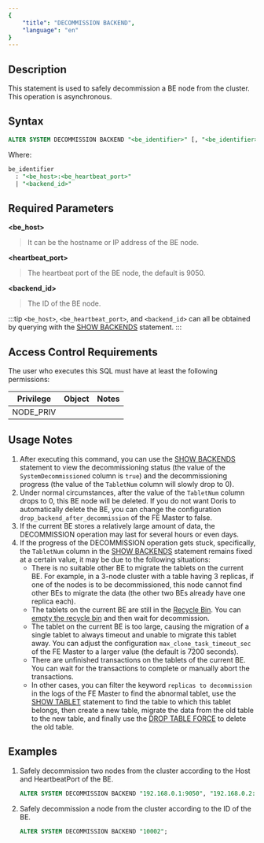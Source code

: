 ```yaml
---
{
    "title": "DECOMMISSION BACKEND",
    "language": "en"
}
---
```


<!--
Licensed to the Apache Software Foundation (ASF) under one
or more contributor license agreements.  See the NOTICE file
distributed with this work for additional information
regarding copyright ownership.  The ASF licenses this file
to you under the Apache License, Version 2.0 (the
"License"); you may not use this file except in compliance
with the License.  You may obtain a copy of the License at

  http://www.apache.org/licenses/LICENSE-2.0

Unless required by applicable law or agreed to in writing,
software distributed under the License is distributed on an
"AS IS" BASIS, WITHOUT WARRANTIES OR CONDITIONS OF ANY
KIND, either express or implied.  See the License for the
specific language governing permissions and limitations
under the License.
-->

## Description

This statement is used to safely decommission a BE node from the cluster. This operation is asynchronous.

## Syntax

```sql
ALTER SYSTEM DECOMMISSION BACKEND "<be_identifier>" [, "<be_identifier>" ... ]
```

Where:

```sql
be_identifier
  : "<be_host>:<be_heartbeat_port>"
  | "<backend_id>"
```

## Required Parameters

**<be_host>**

> It can be the hostname or IP address of the BE node.

**<heartbeat_port>**

> The heartbeat port of the BE node, the default is 9050.

**<backend_id>**

> The ID of the BE node.

:::tip
`<be_host>`, `<be_heartbeat_port>`, and `<backend_id>` can all be obtained by querying with the [SHOW BACKENDS](./SHOW-BACKENDS.md) statement.
:::

## Access Control Requirements

The user who executes this SQL must have at least the following permissions:

| Privilege | Object | Notes |
|-----------|----|-------|
| NODE_PRIV |    |       |

## Usage Notes

1. After executing this command, you can use the [SHOW BACKENDS](./SHOW-BACKENDS.md) statement to view the decommissioning status (the value of the `SystemDecommissioned` column is `true`) and the decommissioning progress (the value of the `TabletNum` column will slowly drop to 0).
2. Under normal circumstances, after the value of the `TabletNum` column drops to 0, this BE node will be deleted. If you do not want Doris to automatically delete the BE, you can change the configuration `drop_backend_after_decommission` of the FE Master to false.
3. If the current BE stores a relatively large amount of data, the DECOMMISSION operation may last for several hours or even days.
4. If the progress of the DECOMMISSION operation gets stuck, specifically, the `TabletNum` column in the [SHOW BACKENDS](./SHOW-BACKENDS.md) statement remains fixed at a certain value, it may be due to the following situations:
   - There is no suitable other BE to migrate the tablets on the current BE. For example, in a 3-node cluster with a table having 3 replicas, if one of the nodes is to be decommissioned, this node cannot find other BEs to migrate the data (the other two BEs already have one replica each).
   - The tablets on the current BE are still in the [Recycle Bin](../../recycle/SHOW-CATALOG-RECYCLE-BIN.md). You can [empty the recycle bin](../../recycle/DROP-CATALOG-RECYCLE-BIN.md) and then wait for decommission.
   - The tablet on the current BE is too large, causing the migration of a single tablet to always timeout and unable to migrate this tablet away. You can adjust the configuration `max_clone_task_timeout_sec` of the FE Master to a larger value (the default is 7200 seconds).
   - There are unfinished transactions on the tablets of the current BE. You can wait for the transactions to complete or manually abort the transactions.
   - In other cases, you can filter the keyword `replicas to decommission` in the logs of the FE Master to find the abnormal tablet, use the [SHOW TABLET](../../table-and-view/data-and-status-management/SHOW-TABLET.md) statement to find the table to which this tablet belongs, then create a new table, migrate the data from the old table to the new table, and finally use the [DROP TABLE FORCE](../../table-and-view/table/DROP-TABLE.md) to delete the old table.

## Examples

1. Safely decommission two nodes from the cluster according to the Host and HeartbeatPort of the BE.
   ```sql
   ALTER SYSTEM DECOMMISSION BACKEND "192.168.0.1:9050", "192.168.0.2:9050";
   ```

2. Safely decommission a node from the cluster according to the ID of the BE.
    ```sql
    ALTER SYSTEM DECOMMISSION BACKEND "10002";
    ```
